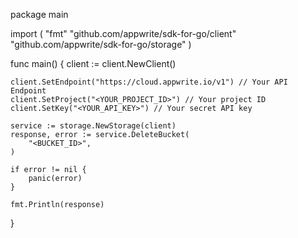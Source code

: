 package main

import (
    "fmt"
    "github.com/appwrite/sdk-for-go/client"
    "github.com/appwrite/sdk-for-go/storage"
)

func main() {
    client := client.NewClient()

    client.SetEndpoint("https://cloud.appwrite.io/v1") // Your API Endpoint
    client.SetProject("<YOUR_PROJECT_ID>") // Your project ID
    client.SetKey("<YOUR_API_KEY>") // Your secret API key

    service := storage.NewStorage(client)
    response, error := service.DeleteBucket(
        "<BUCKET_ID>",
    )

    if error != nil {
        panic(error)
    }

    fmt.Println(response)
}
